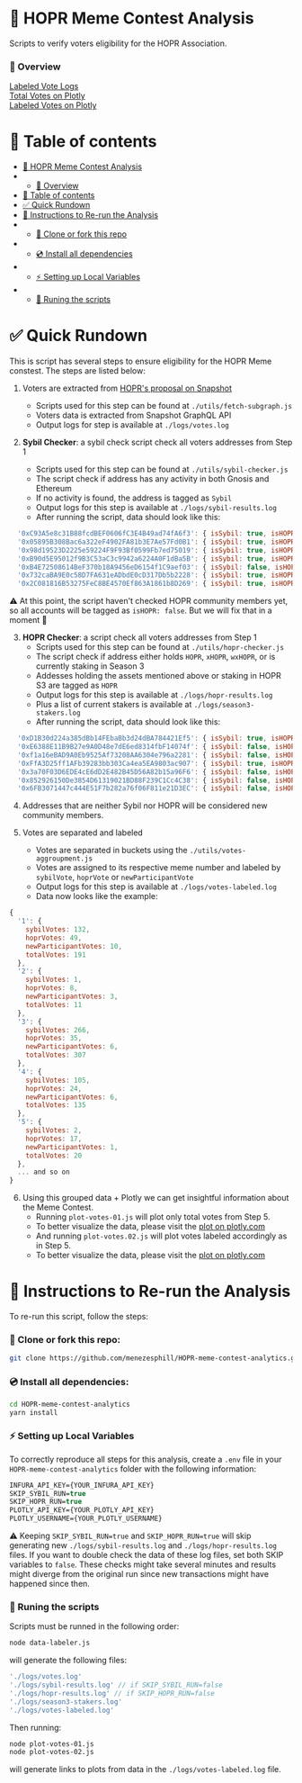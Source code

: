 # 🦗 HOPR Meme Contest Analysis

Scripts to verify voters eligibility for the HOPR Association.

### 🚨 Overview

[Labeled Vote Logs](https://github.com/menezesphill/HOPR-meme-contest-analytics/blob/master/logs/votes-labeled.log)<br>
[Total Votes on Plotly](https://chart-studio.plotly.com/~menezesphill/2/total-votes/#/plot)<br>
[Labeled Votes on Plotly](https://chart-studio.plotly.com/~menezesphill/4/hopr-votes-new-participant-votes-sybil-votes/#/plot)

# 🧭 Table of contents

- [🦗 HOPR Meme Contest Analysis](#-hopr-meme-contest-analysis)
- - [🚨 Overview](#-overview)
- [🧭 Table of contents](#-table-of-contents)
- [✅ Quick Rundown](#-quick-rundow)
- [🚀 Instructions to Re-run the Analysis](#-instructions-to-re-run-the-analysis)
- - [📝 Clone or fork this repo](#-clone-or-fork-this-repo)
- - [💿 Install all dependencies](#-install-all-dependencies)
- - [⚡ Setting up Local Variables](#-setting-up-local-variables)
- - [🤖 Runing the scripts](#-running-the-scripts)


# ✅ Quick Rundown

This is script has several steps to ensure eligibility for the HOPR Meme constest. The steps are listed below:

1. Voters are extracted from [HOPR's proposal on Snapshot](https://snapshot.org/#/vote.hopr.eth/proposal/0xeee139906a330be9e1c2fc8a244166d9998a29fc6a172bb519b72bb40abf5e08)
     * Scripts used for this step can be found at `./utils/fetch-subgraph.js`
     * Voters data is extracted from Snapshot GraphQL API
     * Output logs for step is available at `./logs/votes.log`
     
2. **Sybil Checker**: a sybil check script check all voters addresses from Step 1
     * Scripts used for this step can be found at `./utils/sybil-checker.js`
     * The script check if address has any activity in both Gnosis and Ethereum
     * If no activity is found, the address is tagged as `Sybil`
     * Output logs for this step is available at `./logs/sybil-results.log`
     * After running the script, data should look like this:

```jsx
  '0xC93A5e8c31B88fcdBEF0606fC3E4B49ad74fA6f3': { isSybil: true, isHOPR: false, choice: 6 },
  '0x05895B308Bac6a322eF4902FA81b3E7Ae57Fd0B1': { isSybil: true, isHOPR: false, choice: 6 },
  '0x98d19523D2225e59224F9F93Bf0599Fb7ed75019': { isSybil: true, isHOPR: false, choice: 6 },
  '0xB90d5E95012f9B3C53aC3c9942a6224A0F1dBa5B': { isSybil: true, isHOPR: false, choice: 6 },
  '0xB4E72508614BeF370b18A9456eD6154f1C9aef03': { isSybil: false, isHOPR: false, choice: 6 },
  '0x732caBA9E0c58D7FA631eADbdE0cD317Db5b2228': { isSybil: true, isHOPR: false, choice: 3 },
  '0x2C081816B53275FeC8BE4570Ef863A1861b8D269': { isSybil: true, isHOPR: false, choice: 3 },
```

⚠️ At this point, the script haven't checked HOPR community members yet, so all accounts will be tagged as `isHOPR: false`. But we will fix that in a moment 👻

3. **HOPR Checker**: a script check all voters addresses from Step 1
     * Scripts used for this step can be found at `./utils/hopr-checker.js`
     * The script check if address either holds `HOPR`, `xHOPR`, `wxHOPR`, or is currently staking in Season 3
     * Addesses holding the assets mentioned above or staking in HOPR S3 are tagged as `HOPR`
     * Output logs for this step is available at `./logs/hopr-results.log`
     * Plus a list of current stakers is available at `./logs/season3-stakers.log`
     * After running the script, data should look like this:
   
```jsx
  '0xD1B30d224a385dBb14FEbaBb3d24dBA784421Ef5': { isSybil: true, isHOPR: false, choice: 4 },
  '0xE6388E11B9B27e9A0D48e7dE6ed8314fbF14074f': { isSybil: false, isHOPR: true, choice: 6 },
  '0xf1a16eBAD9A0Eb9525Af73208AA6304e796a2281': { isSybil: false, isHOPR: true, choice: 2 },
  '0xFfA3D25ff1AFb39283bb303Ca4ea5EA9803ac907': { isSybil: true, isHOPR: false, choice: 1 },
  '0x3a70F03D6EDE4cE6dD2E482B45D56A82b15a96F6': { isSybil: false, isHOPR: false, choice: 2 },
  '0x852926150De3854D61319021BD88F239C1Cc4C38': { isSybil: false, isHOPR: true, choice: 1 },
  '0x6FB3071447c444E51F7b282a76f06F811e21D3EC': { isSybil: false, isHOPR: true, choice: 3 },
```


4. Addresses that are neither Sybil nor HOPR will be considered new community members.

5. Votes are separated and labeled
    * Votes are separated in buckets using the `./utils/votes-aggroupment.js`
    * Votes are assigned to its respective meme number and labeled by `sybilVote`, `hoprVote` or `newParticipantVote`
    * Output logs for this step is available at `./logs/votes-labeled.log`
    * Data now looks like the example:

```jsx
{
  '1': {
    sybilVotes: 132,
    hoprVotes: 49,
    newParticipantVotes: 10,
    totalVotes: 191
  },
  '2': {
    sybilVotes: 1,
    hoprVotes: 8,
    newParticipantVotes: 3,
    totalVotes: 11
  },
  '3': {
    sybilVotes: 266,
    hoprVotes: 35,
    newParticipantVotes: 6,
    totalVotes: 307
  },
  '4': {
    sybilVotes: 105,
    hoprVotes: 24,
    newParticipantVotes: 6,
    totalVotes: 135
  },
  '5': {
    sybilVotes: 2,
    hoprVotes: 17,
    newParticipantVotes: 1,
    totalVotes: 20
  },
  ... and so on
}
```

6. Using this grouped data + Plotly we can get insightful information about the Meme Contest.
    * Running `plot-votes-01.js` will plot only total votes from Step 5.
    * To better visualize the data, please visit the [plot on plotly.com](https://chart-studio.plotly.com/~menezesphill/2/total-votes/#/plot)
    * And running `plot-votes.02.js` will plot votes labeled accordingly as in Step 5.
    * To better visualize the data, please visit the [plot on plotly.com](https://chart-studio.plotly.com/~menezesphill/4/hopr-votes-new-participant-votes-sybil-votes/#plot)


# 🚀 Instructions to Re-run the Analysis

To re-run this script, follow the steps:

### 📝 Clone or fork this repo:

```sh
git clone https://github.com/menezesphill/HOPR-meme-contest-analytics.git
```

### 💿 Install all dependencies:

```sh
cd HOPR-meme-contest-analytics
yarn install
```

### ⚡ Setting up Local Variables

To correctly reproduce all steps for this analysis, create a `.env` file in your `HOPR-meme-contest-analytics` folder with the following information:

```csh
INFURA_API_KEY={YOUR_INFURA_API_KEY}
SKIP_SYBIL_RUN=true
SKIP_HOPR_RUN=true
PLOTLY_API_KEY={YOUR_PLOTLY_API_KEY}
PLOTLY_USERNAME={YOUR_PLOTLY_USERNAME}
```

⚠️ Keeping `SKIP_SYBIL_RUN=true` and `SKIP_HOPR_RUN=true` will skip generating new `./logs/sybil-results.log` and `./logs/hopr-results.log` files. If you want to double check the data of these log files, set both SKIP variables to `false`. These checks might take several minutes and results might diverge from the original run since new transactions might have happened since then.

### 🤖 Runing the scripts

Scripts must be runned in the following order:

```sh
node data-labeler.js
```

will generate the following files:

```jsx
'./logs/votes.log'
'./logs/sybil-results.log' // if SKIP_SYBIL_RUN=false
'./logs/hopr-results.log' // if SKIP_HOPR_RUN=false
'./logs/season3-stakers.log'
'./logs/votes-labeled.log'
```

Then running:

```sh
node plot-votes-01.js
node plot-votes-02.js
```

will generate links to plots from data in the `./logs/votes-labeled.log` file.
